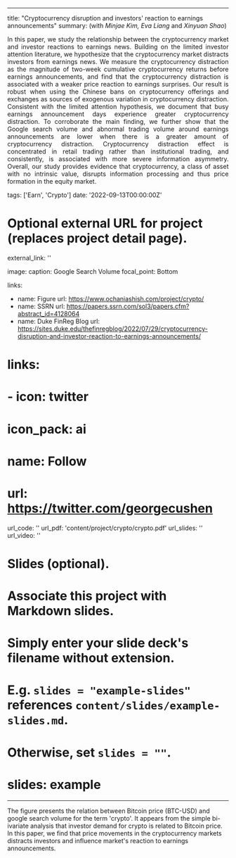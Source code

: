 
---
title: "Cryptocurrency disruption and investors' reaction to earnings announcements"
summary: (with *Minjae Kim, Eva Liang* and *Xinyuan Shao*) </br>  <DIV align="justify"> In this paper, we study the relationship between the cryptocurrency market and investor reactions to earnings news. Building on the limited investor attention literature, we hypothesize that the cryptocurrency market distracts investors from earnings news. We measure the cryptocurrency distraction as the magnitude of two-week cumulative cryptocurrency returns before earnings announcements, and find that the cryptocurrency distraction is associated with a weaker price reaction to earnings surprises. Our result is robust when using the Chinese bans on cryptocurrency offerings and exchanges as sources of exogenous variation in cryptocurrency distraction. Consistent with the limited attention hypothesis, we document that busy earnings announcement days experience greater cryptocurrency distraction. To corroborate the main finding, we further show that the Google search volume and abnormal trading volume around earnings announcements are lower when there is a greater amount of cryptocurrency distraction. Cryptocurrency distraction effect is concentrated in retail trading rather than institutional trading, and consistently, is associated with more severe information asymmetry. Overall, our study provides evidence that cryptocurrency, a class of asset with no intrinsic value, disrupts information processing and thus price formation in the equity market. </DIV>
     

tags: ['Earn', 'Crypto']
date: '2022-09-13T00:00:00Z'

# Optional external URL for project (replaces project detail page).
external_link: ''

image: 
  caption: Google Search Volume
  focal_point: Bottom

links:
  - name: Figure
    url: https://www.ochaniashish.com/project/crypto/
  - name: SSRN
    url: https://papers.ssrn.com/sol3/papers.cfm?abstract_id=4128064
  - name: Duke FinReg Blog
    url: https://sites.duke.edu/thefinregblog/2022/07/29/cryptocurrency-disruption-and-investor-reaction-to-earnings-announcements/

# links:
#  - icon: twitter
#    icon_pack: ai
#    name: Follow
#    url: https://twitter.com/georgecushen
url_code: ''
url_pdf: 'content/project/crypto/crypto.pdf'
url_slides: ''
url_video: ''

# Slides (optional).
#   Associate this project with Markdown slides.
#   Simply enter your slide deck's filename without extension.
#   E.g. `slides = "example-slides"` references `content/slides/example-slides.md`.
#   Otherwise, set `slides = ""`.
# slides: example
---
The figure presents the relation between Bitcoin price (BTC-USD) and google search volume for the term 'crypto'. It appears from the simple bi-ivariate analysis that investor demand for crypto is related to Bitcoin price. In this paper, we find that price movements in the cryptocurrency markets distracts investors and influence market's reaction to earnings announcements.
